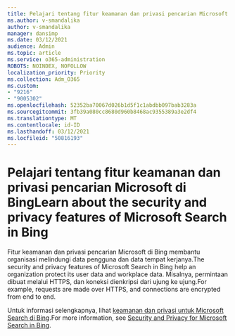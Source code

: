 ```yaml
---
title: Pelajari tentang fitur keamanan dan privasi pencarian Microsoft di Bing
ms.author: v-smandalika
author: v-smandalika
manager: dansimp
ms.date: 03/12/2021
audience: Admin
ms.topic: article
ms.service: o365-administration
ROBOTS: NOINDEX, NOFOLLOW
localization_priority: Priority
ms.collection: Adm_O365
ms.custom:
- "9216"
- "9005302"
ms.openlocfilehash: 52352ba70067d026b1d5f1c1abdbb097bab3283a
ms.sourcegitcommit: 3fb39a080cc8680d960b8468ac9355389a3e2df4
ms.translationtype: MT
ms.contentlocale: id-ID
ms.lasthandoff: 03/12/2021
ms.locfileid: "50816193"
---
```

# <a name="learn-about-the-security-and-privacy-features-of-microsoft-search-in-bing"></a><span data-ttu-id="77097-102">Pelajari tentang fitur keamanan dan privasi pencarian Microsoft di Bing</span><span class="sxs-lookup"><span data-stu-id="77097-102">Learn about the security and privacy features of Microsoft Search in Bing</span></span>

<span data-ttu-id="77097-103">Fitur keamanan dan privasi pencarian Microsoft di Bing membantu organisasi melindungi data pengguna dan data tempat kerjanya.</span><span class="sxs-lookup"><span data-stu-id="77097-103">The security and privacy features of Microsoft Search in Bing help an organization protect its user data and workplace data.</span></span> <span data-ttu-id="77097-104">Misalnya, permintaan dibuat melalui HTTPS, dan koneksi dienkripsi dari ujung ke ujung.</span><span class="sxs-lookup"><span data-stu-id="77097-104">For example, requests are made over HTTPS, and connections are encrypted from end to end.</span></span>

<span data-ttu-id="77097-105">Untuk informasi selengkapnya, lihat [keamanan dan privasi untuk Microsoft Search di Bing](https://docs.microsoft.com/microsoftsearch/security-for-search).</span><span class="sxs-lookup"><span data-stu-id="77097-105">For more information, see [Security and Privacy for Microsoft Search in Bing](https://docs.microsoft.com/microsoftsearch/security-for-search).</span></span>
